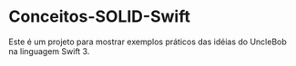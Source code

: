 # Conceitos-SOLID-Swift
Este é um projeto para mostrar exemplos práticos das idéias do UncleBob na linguagem Swift 3.
